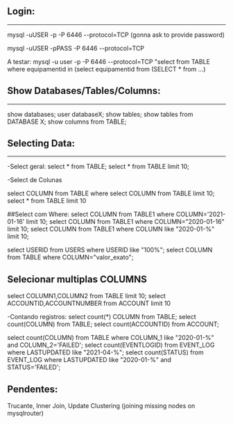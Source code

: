 
## Login:
------
mysql -uUSER -p -P 6446 --protocol=TCP (gonna ask to provide password)

mysql -uUSER -pPASS -P 6446 --protocol=TCP

A testar:
mysql -u user -p -P 6446 --protocol=TCP "select from TABLE where equipamentid in (select equipamentid from (SELECT * from ...)

## Show Databases/Tables/Columns:
--------------
show databases;
user databaseX;
show tables;
show tables from DATABASE X;
show columns from TABLE;


## Selecting Data:
--------------

-Select geral:
select * from TABLE;
select * from TABLE limit 10;

-Select de Colunas

select COLUMN from TABLE where
select COLUMN from TABLE limit 10;
select * from TABLE limit 10

##Select com Where:
select COLUMN from TABLE1 where COLUMN='2021-01-16' limit 10;
select COLUMN from TABLE1 where COLUMN="2020-01-16" limit 10;
select COLUMN from TABLE1 where COLUMN like "2020-01-%" limit 10;

select USERID from USERS where USERID like "100%";
select COLUMN from TABLE where COLUMN="valor_exato"; 


## Selecionar multiplas COLUMNS

select COLUMN1,COLUMN2 from TABLE limit 10;
select ACCOUNTID,ACCOUNTNUMBER from ACCOUNT limit 10

-Contando registros:
select count(*) COLUMN from TABLE;
select count(COLUMN) from TABLE;
select count(ACCOUNTID) from ACCOUNT;

select count(COLUMN) from TABLE where COLUMN_1 like "2020-01-%" and COLUMN_2='FAILED';
select count(EVENTLOGID) from EVENT_LOG where LASTUPDATED like "2021-04-%";
select count(STATUS) from EVENT_LOG where LASTUPDATED like "2020-01-%" and STATUS='FAILED';


## Pendentes:
Trucante, Inner Join, Update
Clustering (joining missing nodes on mysqlrouter)





